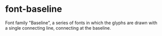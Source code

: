 # font-baseline
Font family "Baseline", a series of fonts in which the glyphs are drawn with a single connecting line, connecting at the baseline.
